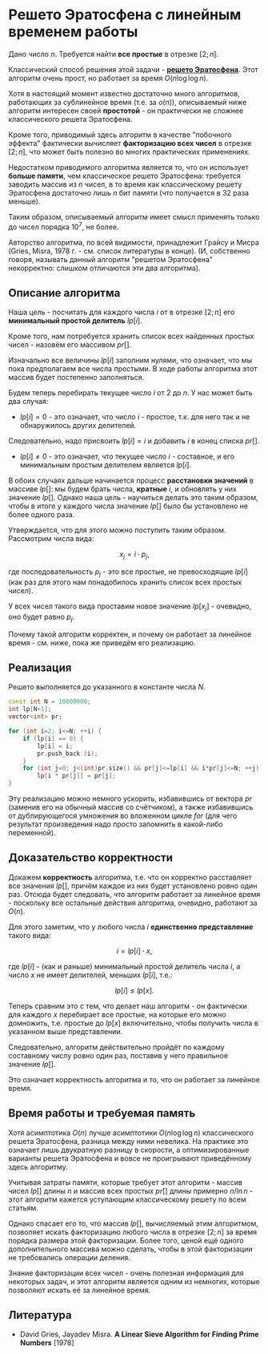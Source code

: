 # Решето Эратосфена с линейным временем работы

Дано число $n$. Требуется найти **все простые** в отрезке $[2; n]$.

Классический способ решения этой задачи - **[решето Эратосфена](eratosthenes_sieve)**. Этот алгоритм очень прост, но работает за время $O(n \log \log n)$.

Хотя в настоящий момент известно достаточно много алгоритмов, работающих за сублинейное время (т.е. за $o(n)$), описываемый ниже алгоритм интересен своей **простотой** - он практически не сложнее классического решета Эратосфена.

Кроме того, приводимый здесь алгоритм в качестве "побочного эффекта" фактически вычисляет **факторизацию всех чисел** в отрезке $[2; n]$, что может быть полезно во многих практических применениях.

Недостатком приводимого алгоритма является то, что он использует **больше памяти**, чем классическое решето Эратосфена: требуется заводить массив из $n$ чисел, в то время как классическому решету Эратосфена достаточно лишь $n$ бит памяти (что получается в $32$ раза меньше).

Таким образом, описываемый алгоритм имеет смысл применять только до чисел порядка $10^7$, не более.

Авторство алгоритма, по всей видимости, принадлежит Грайсу и Мисра (Gries, Misra, 1978 г. - см. список литературы в конце). (И, собственно говоря, называть данный алгоритм "решетом Эратосфена" некорректно: слишком отличаются эти два алгоритма).

## Описание алгоритма

Наша цель - посчитать для каждого числа $i$ от в отрезке $[2; n]$ его **минимальный простой делитель** $lp[i]$.

Кроме того, нам потребуется хранить список всех найденных простых чисел - назовём его массивом $pr[]$.

Изначально все величины $lp[i]$ заполним нулями, что означает, что мы пока предполагаем все числа простыми. В ходе работы алгоритма этот массив будет постепенно заполняться.

Будем теперь перебирать текущее число $i$ от $2$ до $n$. У нас может быть два случая:

* $lp[i] = 0$ - это означает, что число $i$ - простое, т.к. для него так и не обнаружилось других делителей.

Следовательно, надо присвоить $lp[i] = i$ и добавить $i$ в конец списка $pr[]$.

* $lp[i] \ne 0$ - это означает, что текущее число $i$ - составное, и его минимальным простым делителем является $lp[i]$.

В обоих случаях дальше начинается процесс **расстановки значений** в массиве $lp[]$: мы будем брать числа, **кратные** $i$, и обновлять у них значение $lp[]$. Однако наша цель - научиться делать это таким образом, чтобы в итоге у каждого числа значение $lp[]$ было бы установлено не более одного раза.

Утверждается, что для этого можно поступить таким образом. Рассмотрим числа вида:

$$
x_j = i \cdot p_j,
$$

где последовательность $p_j$ - это все простые, не превосходящие $lp[i]$ (как раз для этого нам понадобилось хранить список всех простых чисел).

У всех чисел такого вида проставим новое значение $lp[x_j]$ - очевидно, оно будет равно $p_j$.

Почему такой алгоритм корректен, и почему он работает за линейное время - см. ниже, пока же приведём его реализацию.

## Реализация

Решето выполняется до указанного в константе числа $N$.

<!--- TODO: specify code snippet id -->
``` cpp
const int N = 10000000;
int lp[N+1];
vector<int> pr;

for (int i=2; i<=N; ++i) {
    if (lp[i] == 0) {
        lp[i] = i;
        pr.push_back (i);
    }
    for (int j=0; j<(int)pr.size() && pr[j]<=lp[i] && i*pr[j]<=N; ++j)
        lp[i * pr[j]] = pr[j];
}
```

Эту реализацию можно немного ускорить, избавившись от вектора $pr$ (заменив его на обычный массив со счётчиком), а также избавившись от дублирующегося умножения во вложенном цикле $for$ (для чего результат произведения надо просто запомнить в какой-либо переменной).

## Доказательство корректности

Докажем **корректность** алгоритма, т.е. что он корректно расставляет все значения $lp[]$, причём каждое из них будет установлено ровно один раз. Отсюда будет следовать, что алгоритм работает за линейное время - поскольку все остальные действия алгоритма, очевидно, работают за $O(n)$.

Для этого заметим, что у любого числа $i$ **единственно представление** такого вида:

$$
i = lp[i] \cdot x,
$$

где $lp[i]$ - (как и раньше) минимальный простой делитель числа $i$, а число $x$ не имеет делителей, меньших $lp[i]$, т.е.:

$$
lp[i] \le lp[x].
$$

Теперь сравним это с тем, что делает наш алгоритм - он фактически для каждого $x$ перебирает все простые, на которые его можно домножить, т.е. простые до $lp[x]$ включительно, чтобы получить числа в указанном выше представлении.

Следовательно, алгоритм действительно пройдёт по каждому составному числу ровно один раз, поставив у него правильное значение $lp[]$.

Это означает корректность алгоритма и то, что он работает за линейное время.

## Время работы и требуемая память

Хотя асимптотика $O(n)$ лучше асимптотики $O(n \log \log n)$ классического решета Эратосфена, разница между ними невелика. На практике это означает лишь двукратную разницу в скорости, а оптимизированные варианты решета Эратосфена и вовсе не проигрывают приведённому здесь алгоритму.

Учитывая затраты памяти, которые требует этот алгоритм - массив чисел $lp[]$ длины $n$ и массив всех простых $pr[]$ длины примерно $n / \ln n$ - этот алгоритм кажется уступающим классическому решету по всем статьям.

Однако спасает его то, что массив $lp[]$, вычисляемый этим алгоритмом, позволяет искать факторизацию любого числа в отрезке $[2; n]$ за время порядка размера этой факторизации. Более того, ценой ещё одного дополнительного массива можно сделать, чтобы в этой факторизации не требовались операции деления.

Знание факторизации всех чисел - очень полезная информация для некоторых задач, и этот алгоритм является одним из немногих, которые позволяют искать её за линейное время.

## Литература

* David Gries, Jayadev Misra. **A Linear Sieve Algorithm for Finding Prime Numbers** [1978]
